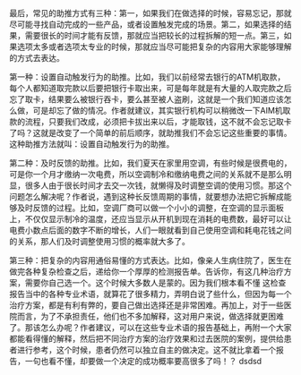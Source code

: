
最后，常见的助推方式有三种：第一，如果我们在做选择的时候，容易忘记，那就尽可能寻找自动完成的一些产品，或者设置触发完成的场景。第二，如果选择的结果，需要很长的时间才能有反馈，那就应当把较长的过程拆解的短一点。第三，如果选项太多或者选项太专业的时候，那就应当尽可能把复杂的内容用大家能够理解的方式去表达。


第一种：设置自动触发行为的助推。比如，我们以前经常去银行的ATM机取款，每个人都知道取完款以后要把银行卡取出来，可是每年就是有大量的人取完款之后忘了取卡，结果要么被银行吞卡，要么甚至被人盗刷，这就是一个我们知道应该怎么做，可是却忘了做的情况。作者就建议，其实银行机构可以稍微改一下AIM机取款的流程，只要我们改成，必须把卡拔出来以后，才能取钱，这不就不会忘记取卡了吗？这就是改变了一个简单的前后顺序，就助推我们不会忘记这些重要的事情。这种助推方法就叫：设置自动触发行为的助推。

第二种：及时反馈的助推。比如，我们夏天在家里用空调，有些时候是很费电的，可是你一个月才缴纳一次电费，所以空调制冷和缴纳电费之间的关系就不是那么明显，很多人由于很长时间才去交一次钱，就懒得及时调整空调的使用习惯。那这个问题怎么解决呢？作者说，遇到这种长反馈周期的事情，就要想办法把它拆解成能够及时反馈的过程。比如，空调厂商可以做一个小小的调整，在空调的显示面板上，不仅仅显示制冷的温度，还应当显示从开机到现在消耗的电费数，最好可以让电费小数点后面的数字不断的增长，人们一眼就看到自己使用空调和耗电花钱之间的关系，那人们及时调整使用习惯的概率就大多了。

第三种：把复杂的内容用通俗易懂的方式表达。比如，像亲人生病住院了，医生在做完各种复杂检查之后，递给你一个厚厚的检测报告单。告诉你，有这几种治疗方案，需要你自己选一个。这个时候大多数人是蒙的。因为我们根本看不懂 这检查报告当中的各种专业术语，就算花了很多精力，弄明白说了些什么，但因为每一个治疗方案，都是有利有弊的，要自己做出选择还是非常困难。再加上，对于一些医院而言，为了不承担责任，他们也不多加解释，这对用户来说，做选择就更困难了。那该怎么办呢？作者建议，可以在这些专业术语的报告基础上，再附一个大家都能看得懂的解释，然后把不同治疗方案的治疗效果和过去医院的案例，提供给患者进行参考，这个时候，患者仍然可以独立自主的做决定。这不就比拿着一个报告，一句也看不懂，却要做一个决定的成功概率要高很多了吗！？
dsdsd
